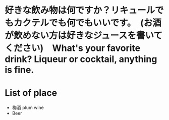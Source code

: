 # 好きな飲み物は何ですか？リキュールでもカクテルでも何でもいいです。　(お酒が飲めない方は好きなジュースを書いてください)　What's your favorite drink? Liqueur or cocktail, anything is fine.

# List of place
- 梅酒 plum wine
- Beer
